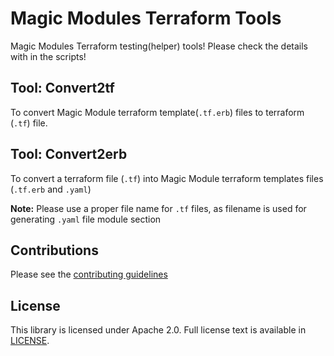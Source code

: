 # Magic Modules Terraform Tools

Magic Modules Terraform testing(helper) tools! Please check the details with in the scripts!

## Tool: Convert2tf

To convert Magic Module terraform template(`.tf.erb`) files to terraform (`.tf`) file.

## Tool: Convert2erb

To convert a terraform file (`.tf`) into Magic Module terraform templates files (`.tf.erb` and `.yaml`)

__Note:__ Please use a proper file name for `.tf` files, as filename is used for generating `.yaml` file module section

## Contributions

Please see the [contributing guidelines](CONTRIBUTING.md)

## License

This library is licensed under Apache 2.0. Full license text is available in [LICENSE](LICENSE).

